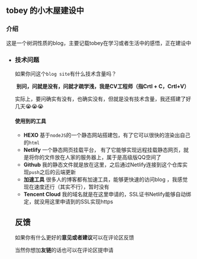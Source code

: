 ## tobey 的小木屋建设中

### 介绍

​	这是一个树洞性质的blog，主要记载tobey在学习或者生活中的感悟，正在建设中



- ### 技术问题

  如果你问这个`blog site`有什么技术含量吗？
  
  ​		**别问，问就是没有，问就才疏学浅，我是CV工程师（指Crtl + C，Crtl+V）**
  
  ​		实际上，要问确实有没有，也确实没有，但就是没有技术含量，我还搭建了好几天😭😭😭
  
  
  
  #### 使用到的工具
  
  - **HEXO** 基于`nodeJS`的一个静态网站搭建包，有了它可以很快的渲染出自己的`html`
  - **Netlify** 一个静态网页挂载平台， 有了它能够实现远程挂载静态网页，就是将你的文件放在人家的服务器上，属于是高级版QQ空间了
  - **Github** 我的静态文件就是放在这里，之后通过Netlify连接到这个仓库实现`push`之后的云端更新
  - **加速工具** 很多人的博客都有加速工具，能够更快速的访问blog ，我感觉现在速度还行（其实不行），暂时没有
  - **Tencent Cloud** 我的域名就是在这里申请的，SSL证书Netlify能够自动绑定，就没用这里申请到的SSL实现https
  
  
  
  
  
  
  
  ## 反馈
  
  如果你有什么更好的**意见或者建议**可以在评论区反馈
  
  当然你想加**友链**的话也可以在评论区提申请
